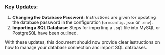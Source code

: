 
### Key Updates:

1. **Changing the Database Password**: Instructions are given for updating the database password in the configuration (`ormconfig.json` or `.env`).
2. **Importing a SQL Database**: Steps for importing a `.sql` file into MySQL or PostgreSQL have been outlined.

With these updates, this document should now provide clear instructions on how to manage your database connection and import SQL databases.
